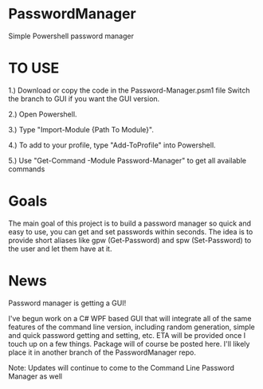 # PasswordManager
Simple Powershell password manager

<h1>TO USE</h1>

1.) Download or copy the code in the Password-Manager.psm1 file Switch the branch to GUI if you want the GUI version.

2.) Open Powershell.

3.) Type "Import-Module {Path To Module}".

4.) To add to your profile, type "Add-ToProfile" into Powershell.

5.) Use "Get-Command -Module Password-Manager" to get all available commands

<h1> Goals </h1>
<p>The main goal of this project is to build a password manager so quick and easy to use, you can get and set passwords within seconds. The idea is to provide short aliases like gpw (Get-Password) and spw (Set-Password) to the user and let them have at it.</p>

<h1> News </h1>
<p>Password manager is getting a GUI! </p>
<p>I've begun work on a C# WPF based GUI that will integrate all of the same features of the command line version, including random generation, simple and quick password getting and setting, etc. ETA will be provided once I touch up on a few things. Package will of course be posted here. I'll likely place it in another branch of the PasswordManager repo. </p>
<p>Note: Updates will continue to come to the Command Line Password Manager as well </p>

